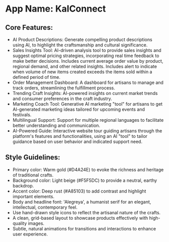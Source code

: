# **App Name**: KalConnect

## Core Features:

- AI Product Descriptions: Generate compelling product descriptions using AI, to highlight the craftsmanship and cultural significance.
- Sales Insights Tool: AI-driven analysis tool to provide sales insights and suggest optimal pricing strategies, incorporating real time feedback to make better decisions. Includes current average order value by product, regional demand, and other related insights. Includes alert to indicate when volume of new items created exceeds the items sold within a defined period of time.
- Order Management Dashboard: A dashboard for artisans to manage and track orders, streamlining the fulfillment process.
- Trending Craft Insights: AI-powered insights on current market trends and consumer preferences in the craft industry.
- Marketing Coach Tool: Generative AI marketing "tool" for artisans to get AI-generated marketing ideas tailored for upcoming events and festivals.
- Multilingual Support: Support for multiple regional languages to facilitate better understanding and communication.
- AI-Powered Guide: Interactive website tour guiding artisans through the platform's features and functionalities, using an AI "tool" to tailor guidance based on user behavior and indicated support need.

## Style Guidelines:

- Primary color: Warm gold (#D4A24E) to evoke the richness and heritage of traditional crafts.
- Background color: Light beige (#F5F5DC) to provide a neutral, earthy backdrop.
- Accent color: Deep rust (#A85103) to add contrast and highlight important elements.
- Body and headline font: 'Alegreya', a humanist serif for an elegant, intellectual, contemporary feel.
- Use hand-drawn style icons to reflect the artisanal nature of the crafts.
- A clean, grid-based layout to showcase products effectively with high-quality images.
- Subtle, natural animations for transitions and interactions to enhance user experience.